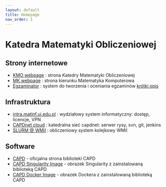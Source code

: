 ```yaml
---
layout: default
title: Homepage
nav_order: 1
---
```


# Katedra Matematyki Obliczeniowej

## Strony internetowe
* [KMO webpage](http://kmo.matinf.uj.edu.pl/index.php) : strona Katedry Matematyki Obliczeniowej
* [MK webpage](http://mk.matinf.uj.edu.pl) : strona kierunku Matematyka Komputerowa
* [Egzaminator](https://egzaminator.matinf.uj.edu.pl/) : system do tworzenia i oceniania egzaminów [krótki opis](egzaminator.md)


## Infrastruktura

* [intra.matinf.uj.edu.pl](https://intra.matinf.uj.edu.pl/) : wydziałowy system informatyczny: dostęp, licencje, VPN
* [CAPDnet cloud](capdnet-docs.md) : katedralna sieć capdnet: serwer rysy, svn, git, jenkins 
* [SLURM @ WMiI](slurm.md) : obliczeniowy system kolejkowy WMiI


## Software

* [CAPD](http://capd.ii.uj.edu.pl) - oficjalna strona biblioteki CAPD
* [CAPD Singularity Image](https://github.com/tomasz-kapela/capd-singularity-img) - obrazek Singularity z zainstalowaną biblioteką CAPD
* [CAPD Docker Image](https://github.com/tomasz-kapela/capd-docker-img) - obrazek Dockera z zainstalowaną biblioteką CAPD

